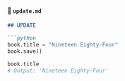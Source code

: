 #### 📄 `update.md`

```markdown
## UPDATE

```python
book.title = "Nineteen Eighty-Four"
book.save()

book.title
# Output: 'Nineteen Eighty-Four'